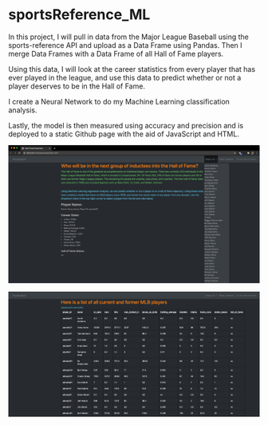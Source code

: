 # sportsReference_ML

In this project, I will pull in data from the Major League Baseball using the sports-reference API and upload as a Data Frame using Pandas.
Then I merge Data Frames with a Data Frame of all Hall of Fame players.

Using this data, I will look at the career statistics from every player that has ever played in the league, and use this data to predict whether or not a player deserves to be in the Hall of Fame.

I create a Neural Network to do my Machine Learning classification analysis.

Lastly, the model is then measured using accuracy and precision and is deployed to a static Github page with the aid of JavaScript and HTML.

![](Images/home_page.png)

![](Images/player_database.png)
